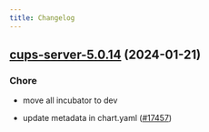 ```yaml
---
title: Changelog
---
```




## [cups-server-5.0.14](https://github.com/truecharts/charts/compare/cups-server-5.0.13...cups-server-5.0.14) (2024-01-21)

### Chore



- move all incubator to dev

- update metadata in chart.yaml ([#17457](https://github.com/truecharts/charts/issues/17457))